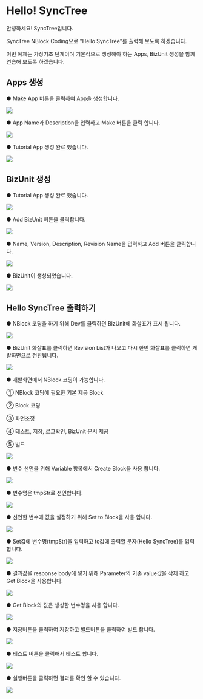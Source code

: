 # Hello! SyncTree

안녕하세요! SyncTree입니다.

SyncTree NBlock Coding으로 "Hello SyncTree"를 출력해 보도록 하겠습니다.

이번 예제는 가장기초 단계이며 기본적으로 생성해야 하는 Apps, BizUnit 생성을 함께 연습해 보도록 하겠습니다.

## **Apps 생성**

● Make App 버튼을 클릭하여 App을 생성합니다.

![](img/assets/image%20%2832%29.png)

● App Name과 Description을 입력하고 Make 버튼을 클릭 합니다.

![](img/assets/image%20%2824%29.png)

● Tutorial App 생성 완료 했습니다.

![](img/assets/image%20%2820%29.png)

## **BizUnit 생성**

● Tutorial App 생성 완료 했습니다.

![](img/assets/image%20%2841%29.png)

● Add BizUnit 버튼을 클릭합니다.

![](img/assets/image%20%2831%29.png)

● Name, Version, Description, Revision Name을 입력하고 Add 버튼을 클릭합니다.

![](img/assets/image%20%2826%29.png)

● BizUnit이 생성되었습니다.

![](img/assets/image%20%2825%29.png)

## Hello SyncTree 출력하기

● NBlock 코딩을 하기 위해 Dev를 클릭하면 BizUnit에 화살표가 표시 됩니다.

![](img/assets/image%20%2834%29.png)

● BizUnit 화살표를 클릭하면 Revision List가 나오고 다시 한번 화살표를 클릭하면 개발화면으로 전환됩니다.

![](img/assets/image%20%2842%29.png)

● 개발화면에서 NBlock 코딩이 가능합니다.

① NBlock 코딩에 필요한 기본 제공 Block

② Block 코딩

③ 화면조정

④ 테스트, 저장, 로그확인, BizUnit 문서 제공

⑤ 빌드

![](img/assets/image%20%2819%29.png)

● 변수 선언을 위해 Variable 항목에서 Create Block을 사용 합니다.

![](img/assets/ezgif-4-8257ad4fa1fd.gif)

● 변수명은 tmpStr로 선언합니다.

![](img/assets/image%20%2818%29.png)

● 선언한 변수에 값을 설정하기 위해 Set to Block을 사용 합니다.

![](img/assets/ezgif-4-ed5f7840e15c.gif)

● Set값에 변수명\(tmpStr\)을 입력하고 to값에 출력할 문자\(Hello SyncTree\)를 입력합니다.

![](img/assets/image%20%2828%29.png)

● 결과값을 response body에 넣기 위해 Parameter의 기존 value값을 삭제 하고 Get Block을 사용합니다.

![](img/assets/ezgif-4-1c9cf907be9f.gif)

● Get Block의 값은 생성한 변수명을 사용 합니다.

![](img/assets/image%20%2823%29.png)

● 저장버튼을 클릭하여 저장하고 빌드버튼을 클릭하여 빌드 합니다.

![](img/assets/image%20%2829%29.png)

● 테스트 버튼을 클릭해서 테스트 합니다.

![](img/assets/image%20%2830%29.png)

● 실행버튼을 클릭하면 결과를 확인 할 수 있습니다.

![](img/assets/image%20%2838%29.png)

